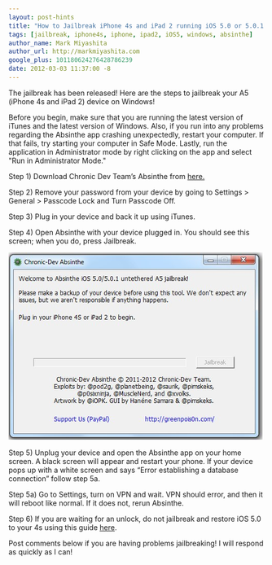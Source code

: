 ```yaml
---
layout: post-hints
title: "How to Jailbreak iPhone 4s and iPad 2 running iOS 5.0 or 5.0.1 [Windows Update]"
tags: [jailbreak, iphone4s, iphone, ipad2, iOS5, windows, absinthe]
author_name: Mark Miyashita
author_url: http://markmiyashita.com
google_plus: 101180624276428786239
date: 2012-03-03 11:37:00 -8
---
```


The jailbreak has been released! Here are the steps to jailbreak your A5 (iPhone 4s and iPad 2) device on Windows!

Before you begin, make sure that you are running the latest version of iTunes and the latest version of Windows. Also, if you run into any problems regarding the Absinthe app crashing unexpectedly, restart your computer. If that fails, try starting your computer in Safe Mode. Lastly, run the application in Administrator mode by right clicking on the app and select "Run in Administrator Mode."

Step 1) Download Chronic Dev Team’s Absinthe from <a href="http://cache.greenpois0n.com/dl/absinthe-win-0.2.zip">here.</a>

Step 2) Remove your password from your device by going to Settings > General > Passcode Lock and Turn Passcode Off.

Step 3) Plug in your device and back it up using iTunes.

Step 4) Open Absinthe with your device plugged in. You should see this screen; when you do, press Jailbreak.

<img class="clear blog-image-full-border" src="/images/windowsabsinthe.jpg" title="Windows Absinthe Jailbreak">

Step 5) Unplug your device and open the Absinthe app on your home screen. A black screen will appear and restart your phone. If your device pops up with a white screen and says “Error establishing a database connection” follow step 5a.

Step 5a) Go to Settings, turn on VPN and wait. VPN should error, and then it will reboot like normal. If it does not, rerun Absinthe.

Step 6) If you are waiting for an unlock, do not jailbreak and restore iOS 5.0 to your 4s using this guide <a href="/how-to-restore-your-iphone-ipod-touch-or-ipad/">here</a>.

Post comments below if you are having problems jailbreaking! I will respond as quickly as I can!
